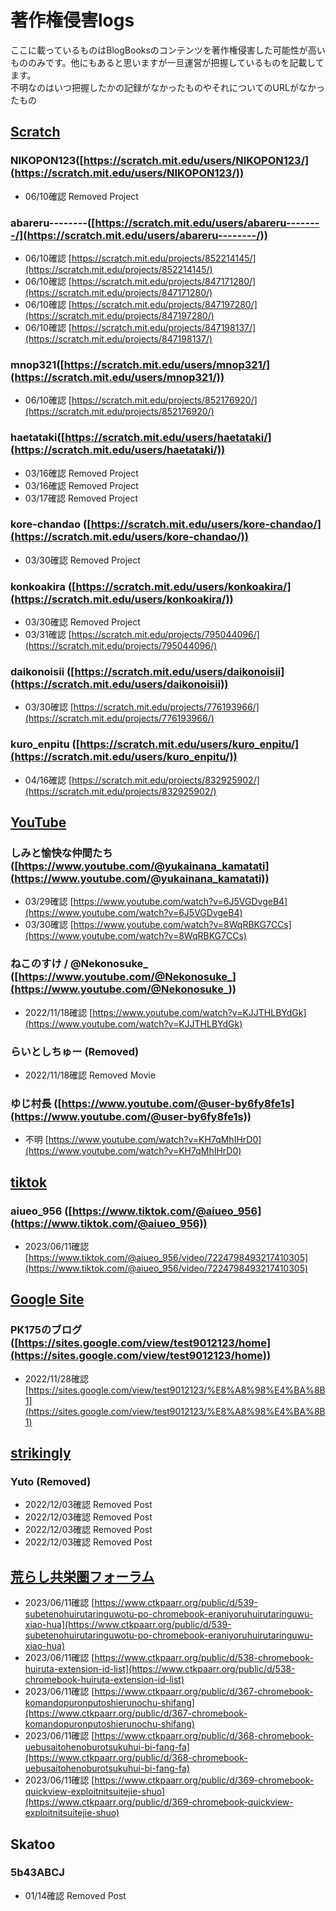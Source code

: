 # 著作権侵害logs

ここに載っているものはBlogBooksのコンテンツを著作権侵害した可能性が高いもののみです。他にもあると思いますが一旦運営が把握しているものを記載してます。   
不明なのはいつ把握したかの記録がなかったものやそれについてのURLがなかったもの

## [Scratch](https://scratch.mit.edu/)

### NIKOPON123([https://scratch.mit.edu/users/NIKOPON123/](https://scratch.mit.edu/users/NIKOPON123/))
- 06/10確認 Removed Project

### abareru--------([https://scratch.mit.edu/users/abareru--------/](https://scratch.mit.edu/users/abareru--------/))
- 06/10確認 [https://scratch.mit.edu/projects/852214145/](https://scratch.mit.edu/projects/852214145/)
- 06/10確認 [https://scratch.mit.edu/projects/847171280/](https://scratch.mit.edu/projects/847171280/)
- 06/10確認 [https://scratch.mit.edu/projects/847197280/](https://scratch.mit.edu/projects/847197280/)
- 06/10確認 [https://scratch.mit.edu/projects/847198137/](https://scratch.mit.edu/projects/847198137/)

### mnop321([https://scratch.mit.edu/users/mnop321/](https://scratch.mit.edu/users/mnop321/))
- 06/10確認 [https://scratch.mit.edu/projects/852176920/](https://scratch.mit.edu/projects/852176920/)

### haetataki([https://scratch.mit.edu/users/haetataki/](https://scratch.mit.edu/users/haetataki/))
- 03/16確認 Removed Project
- 03/16確認 Removed Project
- 03/17確認 Removed Project

### kore-chandao ([https://scratch.mit.edu/users/kore-chandao/](https://scratch.mit.edu/users/kore-chandao/))
- 03/30確認 Removed Project

### konkoakira ([https://scratch.mit.edu/users/konkoakira/](https://scratch.mit.edu/users/konkoakira/))
- 03/30確認 Removed Project
- 03/31確認 [https://scratch.mit.edu/projects/795044096/](https://scratch.mit.edu/projects/795044096/)

### daikonoisii ([https://scratch.mit.edu/users/daikonoisii](https://scratch.mit.edu/users/daikonoisii))
- 03/30確認 [https://scratch.mit.edu/projects/776193966/](https://scratch.mit.edu/projects/776193966/)

### kuro_enpitu ([https://scratch.mit.edu/users/kuro_enpitu/](https://scratch.mit.edu/users/kuro_enpitu/))
- 04/16確認 [https://scratch.mit.edu/projects/832925902/](https://scratch.mit.edu/projects/832925902/)

## [YouTube](https://youtube.com)

### しみと愉快な仲間たち ([https://www.youtube.com/@yukainana_kamatati](https://www.youtube.com/@yukainana_kamatati))
- 03/29確認 [https://www.youtube.com/watch?v=6J5VGDvgeB4](https://www.youtube.com/watch?v=6J5VGDvgeB4)
- 03/30確認 [https://www.youtube.com/watch?v=8WqRBKG7CCs](https://www.youtube.com/watch?v=8WqRBKG7CCs)

### ねこのすけ / @Nekonosuke_ ([https://www.youtube.com/@Nekonosuke_](https://www.youtube.com/@Nekonosuke_))
- 2022/11/18確認 [https://www.youtube.com/watch?v=KJJTHLBYdGk](https://www.youtube.com/watch?v=KJJTHLBYdGk)

### らいとしちゅー (Removed)
- 2022/11/18確認 Removed Movie

### ゆじ村長 ([https://www.youtube.com/@user-by6fy8fe1s](https://www.youtube.com/@user-by6fy8fe1s))
- 不明 [https://www.youtube.com/watch?v=KH7qMhIHrD0](https://www.youtube.com/watch?v=KH7qMhIHrD0)

## [tiktok](https://tiktok.com/)

### aiueo_956 ([https://www.tiktok.com/@aiueo_956](https://www.tiktok.com/@aiueo_956))
- 2023/06/11確認 [https://www.tiktok.com/@aiueo_956/video/7224798493217410305](https://www.tiktok.com/@aiueo_956/video/7224798493217410305)

## [Google Site](https://site.google.com)

### PK175のブログ ([https://sites.google.com/view/test9012123/home](https://sites.google.com/view/test9012123/home))
- 2022/11/28確認 [https://sites.google.com/view/test9012123/%E8%A8%98%E4%BA%8B1](https://sites.google.com/view/test9012123/%E8%A8%98%E4%BA%8B1)

## [strikingly](https://www.strikingly.com/)

### Yuto (Removed)
- 2022/12/03確認 Removed Post
- 2022/12/03確認 Removed Post
- 2022/12/03確認 Removed Post
- 2022/12/03確認 Removed Post

## [荒らし共栄圏フォーラム](https://www.ctkpaarr.org/public/)
- 2023/06/11確認 [https://www.ctkpaarr.org/public/d/539-subetenohuirutaringuwotu-po-chromebook-eraniyoruhuirutaringuwu-xiao-hua](https://www.ctkpaarr.org/public/d/539-subetenohuirutaringuwotu-po-chromebook-eraniyoruhuirutaringuwu-xiao-hua)
- 2023/06/11確認 [https://www.ctkpaarr.org/public/d/538-chromebook-huiruta-extension-id-list](https://www.ctkpaarr.org/public/d/538-chromebook-huiruta-extension-id-list)
- 2023/06/11確認 [https://www.ctkpaarr.org/public/d/367-chromebook-komandopuronputoshierunochu-shifang](https://www.ctkpaarr.org/public/d/367-chromebook-komandopuronputoshierunochu-shifang)
- 2023/06/11確認 [https://www.ctkpaarr.org/public/d/368-chromebook-uebusaitohenoburotsukuhui-bi-fang-fa](https://www.ctkpaarr.org/public/d/368-chromebook-uebusaitohenoburotsukuhui-bi-fang-fa)
- 2023/06/11確認 [https://www.ctkpaarr.org/public/d/369-chromebook-quickview-exploitnitsuitejie-shuo](https://www.ctkpaarr.org/public/d/369-chromebook-quickview-exploitnitsuitejie-shuo)

## Skatoo

### 5b43ABCJ
- 01/14確認 Removed Post
